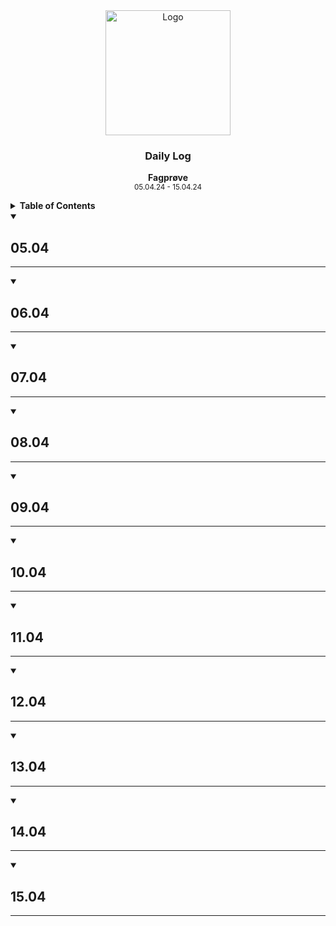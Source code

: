 <div align="center">
  <a href="https://github.com/ArvidWedtstein/Fagproove">
    <img src="https://content.energage.com/company-images/SE45893/SE45893_logo_orig.png" alt="Logo" width="200" height="200">
  </a>

  <h3 align="center">Daily Log</h3>

  <p align="center">
    <b>Fagprøve</b>
    <br />
    <sub>05.04.24 - 15.04.24</sub>
  </p>
</div>

<details>
  <summary>
    <b>Table of Contents</b>
  </summary>
  <ol>
    <li>
      <a href="#05.04">05.04</a>
    </li>
    <li>
      <a href="#06.04">06.04</a>
    </li>
    <li>
      <a href="#07.04">07.04</a>
    </li>
    <li>
      <a href="#08.04">08.04</a>
    </li>
    <li>
      <a href="#09.04">09.04</a>
    </li>
    <li>
      <a href="#10.04">10.04</a>
    </li>
    <li>
      <a href="#11.04">11.04</a>
    </li>
    <li>
      <a href="#12.04">12.04</a>
    </li>
    <li>
      <a href="#13.04">13.04</a>
    </li>
    <li>
      <a href="#14.04">14.04</a>
    </li>
    <li>
      <a href="#15.04">15.04</a>
    </li>
  </ol>
</details>

<details open>
  <summary>
    <h2>05.04</h2>
  </summary>


<hr>
</details>
<details open>
  <summary>
    <h2>06.04</h2>
  </summary>


<hr>
</details>
<details open>
  <summary>
    <h2>07.04</h2>
  </summary>


<hr>
</details>
<details open>
  <summary>
    <h2>08.04</h2>
  </summary>


<hr>
</details>
<details open>
  <summary>
    <h2>09.04</h2>
  </summary>


<hr>
</details>
<details open>
  <summary>
    <h2>10.04</h2>
  </summary>


<hr>
</details>
<details open>
  <summary>
    <h2>11.04</h2>
  </summary>


<hr>
</details>
<details open>
  <summary>
    <h2>12.04</h2>
  </summary>


<hr>
</details>
<details open>
  <summary>
    <h2>13.04</h2>
  </summary>


<hr>
</details>
<details open>
  <summary>
    <h2>14.04</h2>
  </summary>


<hr>
</details>
<details open>
  <summary>
    <h2>15.04</h2>
  </summary>


<hr>
</details>

